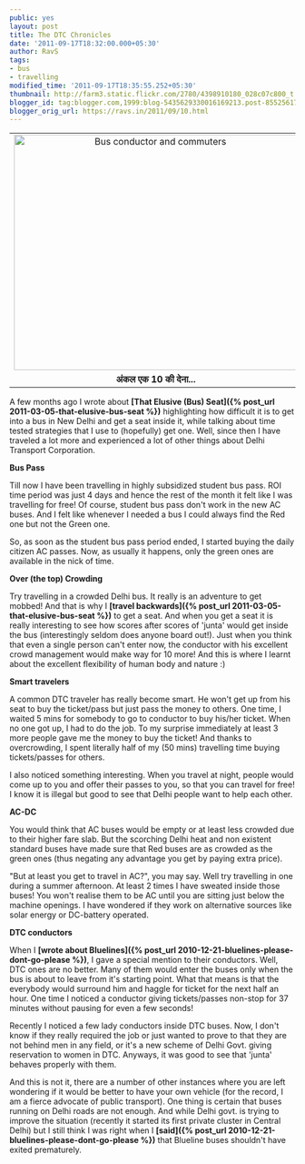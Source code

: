 ```yaml
---
public: yes
layout: post
title: The DTC Chronicles
date: '2011-09-17T18:32:00.000+05:30'
author: RavS
tags:
- bus
- travelling
modified_time: '2011-09-17T18:35:55.252+05:30'
thumbnail: http://farm3.static.flickr.com/2780/4398910180_028c07c800_t.jpg
blogger_id: tag:blogger.com,1999:blog-5435629330016169213.post-8552561711456224191
blogger_orig_url: https://ravs.in/2011/09/10.html
---
```


<table align="center" cellpadding="0" cellspacing="0" class="tr-caption-container" style="margin-left: auto; margin-right: auto; text-align: center;"><tbody><tr><td style="text-align: center;"><a href="http://www.flickr.com/photos/bluedotwalker/4398910180/" style="margin-left: auto; margin-right: auto;" title="Bus conductor and commuters by Blue Dot Walker, on Flickr"><img alt="Bus conductor and commuters" height="414" src="http://farm3.static.flickr.com/2780/4398910180_028c07c800.jpg" width="500"></a></td></tr><tr><td class="tr-caption" style="text-align: center;"><b>अंकल एक 10 की देना...</b></td></tr></tbody></table>

A few months ago I wrote about **[That Elusive (Bus) Seat]({% post_url 2011-03-05-that-elusive-bus-seat %})** highlighting how difficult it is to get into a bus in New Delhi and get a seat inside it, while talking about time tested strategies that I use to (hopefully) get one. Well, since then I have traveled a lot more and experienced a lot of other things about Delhi Transport Corporation.

**Bus Pass**

Till now I have been travelling in highly subsidized student bus pass. ROI time period was just 4 days and hence the rest of the month it felt like I was travelling for free! Of course, student bus pass don't work in the new AC buses. And I felt like whenever I needed a bus I could always find the Red one but not the Green one.

So, as soon as the student bus pass period ended, I started buying the daily citizen AC passes. Now, as usually it happens, only the green ones are available in the nick of time.

**Over (the top) Crowding**

Try travelling in a crowded Delhi bus. It really is an adventure to get mobbed! And that is why I **[travel backwards]({% post_url 2011-03-05-that-elusive-bus-seat %})** to get a seat. And when you get a seat it is really interesting to see how scores after scores of 'junta' would get inside the bus (interestingly seldom does anyone board out!). Just when you think that even a single person can't enter now, the conductor with his excellent crowd management would make way for 10 more! And this is where I learnt about the excellent flexibility of human body and nature :)

**Smart travelers**

A common DTC traveler has really become smart. He won't get up from his seat to buy the ticket/pass but just pass the money to others. One time, I waited 5 mins for somebody to go to conductor to buy his/her ticket. When no one got up, I had to do the job. To my surprise immediately at least 3 more people gave me the money to buy the ticket! And thanks to overcrowding, I spent literally half of my (50 mins) travelling time buying tickets/passes for others.

I also noticed something interesting. When you travel at night, people would come up to you and offer their passes to you, so that you can travel for free! I know it is illegal but good to see that Delhi people want to help each other.

**AC-DC**

You would think that AC buses would be empty or at least less crowded due to their higher fare slab. But the scorching Delhi heat and non existent standard buses have made sure that Red buses are as crowded as the green ones (thus negating any advantage you get by paying extra price).

"But at least you get to travel in AC?", you may say. Well try travelling in one during a summer afternoon. At least 2 times I have sweated inside those buses! You won't realise them to be AC until you are sitting just below the machine openings. I have wondered if they work on alternative sources like solar energy or DC-battery operated.

**DTC conductors**

When I **[wrote about Bluelines]({% post_url 2010-12-21-bluelines-please-dont-go-please %})**, I gave a special mention to their conductors. Well, DTC ones are no better. Many of them would enter the buses only when the bus is about to leave from it's starting point. What that means is that the everybody would surround him and haggle for ticket for the next half an hour. One time I noticed a conductor giving tickets/passes non-stop for 37 minutes without pausing for even a few seconds!

Recently I noticed a few lady conductors inside DTC buses. Now, I don't know if they really required the job or just wanted to prove to that they are not behind men in any field, or it's a new scheme of Delhi Govt. giving reservation to women in DTC. Anyways, it was good to see that 'junta' behaves properly with them.

And this is not it, there are a number of other instances where you are left wondering if it would be better to have your own vehicle (for the record, I am a fierce advocate of public transport). One thing is certain that buses running on Delhi roads are not enough. And while Delhi govt. is trying to improve the situation (recently it started its first private cluster in Central Delhi) but I still think I was right when I **[said]({% post_url 2010-12-21-bluelines-please-dont-go-please %})** that Blueline buses shouldn't have exited prematurely.
